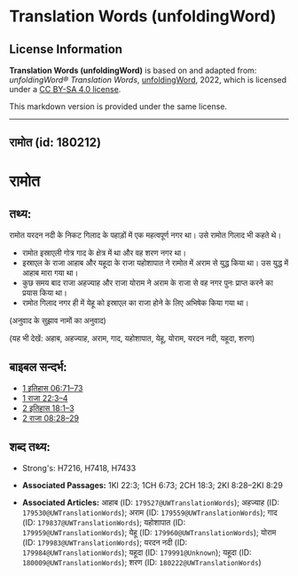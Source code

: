 # Translation Words (unfoldingWord)

## License Information

**Translation Words (unfoldingWord)** is based on and adapted from: _unfoldingWord® Translation Words_, [unfoldingWord](https://unfoldingword.org/utw), 2022, which is licensed under a [CC BY-SA 4.0 license](https://creativecommons.org/licenses/by-sa/4.0/legalcode.en).

This markdown version is provided under the same license.



--------------------------------

## रामोत (id: 180212)

रामोत
=====

तथ्य:
-----

रामोत यरदन नदी के निकट गिलाद के पहाड़ों में एक महत्वपूर्ण नगर था। उसे रामोत गिलाद भी कहते थे।

* रामोत इस्राएली गोत्र गाद के क्षेत्र में था और वह शरण नगर था।
* इस्राएल के राजा आहाब और यहूदा के राजा यहोशापात ने रामोत में अराम से युद्ध किया था। उस युद्ध में आहाब मारा गया था।
* कुछ समय बाद राजा अहज्याह और राजा योराम ने अराम के राजा से वह नगर पुनः प्राप्त करने का प्रयास किया था।
* रामोत गिलाद नगर ही में येहू को इस्राएल का राजा होने के लिए अभिषेक किया गया था।

(अनुवाद के सुझाव नामों का अनुवाद)

(यह भी देखें: अहाब, अहज्याह, अराम, गाद, यहोशापात, येहू, योराम, यरदन नदी, यहूदा, शरण)

बाइबल सन्दर्भ:
--------------

* [1 इतिहास 06:71–73](https://ref.ly/1Chr0:0)
* [1 राजा 22:3–4](https://ref.ly/1Kgs0:0)
* [2 इतिहास 18:1–3](https://ref.ly/2Chr0:0)
* [2 राजा 08:28–29](https://ref.ly/2Kgs0:0)

शब्द तथ्य:
----------

* Strong's: H7216, H7418, H7433

* **Associated Passages:** 1KI 22:3; 1CH 6:73; 2CH 18:3; 2KI 8:28–2KI 8:29
* **Associated Articles:** आहाब (ID: `179527@UWTranslationWords`); अहज्याह (ID: `179530@UWTranslationWords`); अराम (ID: `179559@UWTranslationWords`); गाद (ID: `179837@UWTranslationWords`); यहोशापात (ID: `179959@UWTranslationWords`); येहू (ID: `179960@UWTranslationWords`); योराम (ID: `179983@UWTranslationWords`); यरदन नदी (ID: `179984@UWTranslationWords`); यहूदा (ID: `179991@Unknown`); यहूदा (ID: `180009@UWTranslationWords`); शरण (ID: `180222@UWTranslationWords`)

